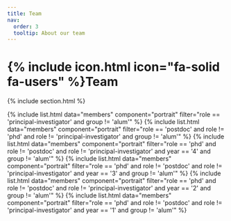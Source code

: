 ```yaml
---
title: Team
nav:
  order: 3
  tooltip: About our team
---
```


# {% include icon.html icon="fa-solid fa-users" %}Team

{% include section.html %}

{% include list.html data="members" component="portrait" filter="role == 'principal-investigator' and group != 'alum'" %}
{% include list.html data="members" component="portrait" filter="role == 'postdoc' and role != 'phd' and role != 'principal-investigator' and group != 'alum'" %}
{% include list.html data="members" component="portrait" filter="role == 'phd' and role != 'postdoc' and role != 'principal-investigator' and year == '4' and group != 'alum'" %}
{% include list.html data="members" component="portrait" filter="role == 'phd' and role != 'postdoc' and role != 'principal-investigator' and year == '3' and group != 'alum'" %}
{% include list.html data="members" component="portrait" filter="role == 'phd' and role != 'postdoc' and role != 'principal-investigator' and year == '2' and group != 'alum'" %}
{% include list.html data="members" component="portrait" filter="role == 'phd' and role != 'postdoc' and role != 'principal-investigator' and year == '1' and group != 'alum'" %}
